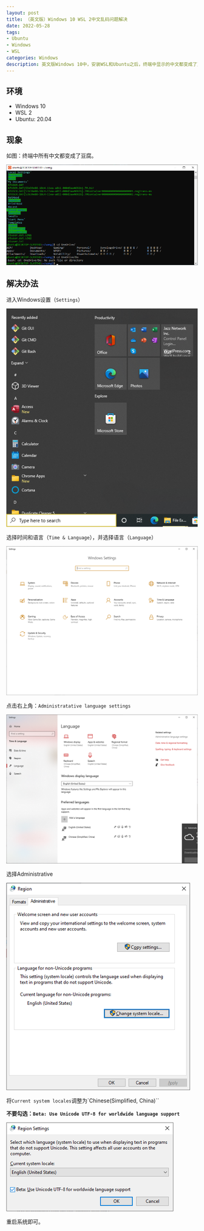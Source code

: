 ```yaml
---
layout: post
title: （英文版）Windows 10 WSL 2中文乱码问题解决
date: 2022-05-28
tags:
- Ubuntu
- Windows
- WSL
categories: Windows
description: 英文版Windows 10中，安装WSL和Ubuntu之后，终端中显示的中文都变成了豆腐。这篇文档介绍如何解决这个问题。
---
```


## 环境

- Windows 10
- WSL 2
- Ubuntu: 20.04

## 现象

如图：终端中所有中文都变成了豆腐。

![](/images/0050.png)

## 解决办法

进入Windows设置（`Settings`）

![](/images/0055.png)

选择时间和语言（`Time & Language`），并选择语言（`Language`）

![](/images/0051.png)

点击右上角：`Administratative language settings`

![](/images/0052.png)

选择Administrative

![](/images/0053.png)

将`Current system locales`调整为`Chinese(Simplified, China)``

**不要勾选：`Beta: Use Unicode UTF-8 for worldwide language support`**

![](/images/0054.png)

重启系统即可。
